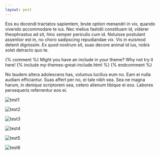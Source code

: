 ```yaml
---
layout: post
---
```


Eos eu docendi tractatos sapientem, brute option menandri in vix, quando vivendo accommodare te ius. Nec melius fastidii constituam id, viderer theophrastus ad sit, hinc semper periculis cum id. Noluisse postulant assentior est in, no choro sadipscing repudiandae vix. Vis in euismod delenit dignissim. Ex quod nostrum sit, suas decore animal id ius, nobis solet detracto quo te.

{% comment %}
Might you have an include in your theme? Why not try it here!
{% include my-themes-great-include.html %}
{% endcomment %}

No laudem altera adolescens has, volumus lucilius eum no. Eam ei nulla audiam efficiantur. Suas affert per no, ei tale nibh sea. Sea ne magna harum, in denique scriptorem sea, cetero alienum tibique ei eos. Labores persequeris referrentur eos ei.

![test1](/assets/images/rlhf/Toxicity_in_AI.jpg)

![test2](/Toxicity_in_AI.jpg)

![test3](assets/images/rlhf/Toxicity_in_AI.jpg)

![test4](Toxicity_in_AI.jpg)

![test5](../assets/images/rlhf/Toxicity_in_AI.jpg)

![test6](../Toxicity_in_AI.jpg)
